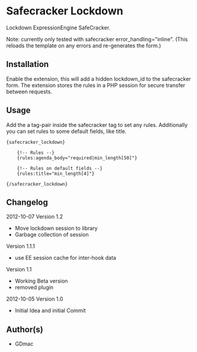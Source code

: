 # Safecracker Lockdown

Lockdown ExpressionEngine SafeCracker.

Note: currently only tested with safecracker error_handling="inline".
(This reloads the template on any errors and re-generates the form.)


## Installation

Enable the extension, this will add a hidden lockdown_id 
to the safecracker form. The extension stores the rules
in a PHP session for secure transfer between requests.

## Usage

Add the a tag-pair inside the safecracker tag to set any rules.
Additionally you can set rules to some default fields, like title.

	{safecracker_lockdown}

		{!-- Rules --}
		{rules:agenda_body="required|min_length[50]"}

		{!-- Rules on default fields --}
		{rules:title="min_length[4]"}

	{/safecracker_lockdown}



## Changelog

2012-10-07 
Version 1.2
- Move lockdown session to library
- Garbage collection of session

Version 1.1.1
- use EE session cache for inter-hook data

Version 1.1
- Working Beta version
- removed plugin

2012-10-05 Version 1.0
- Initial Idea and initial Commit



## Author(s)
- GDmac
